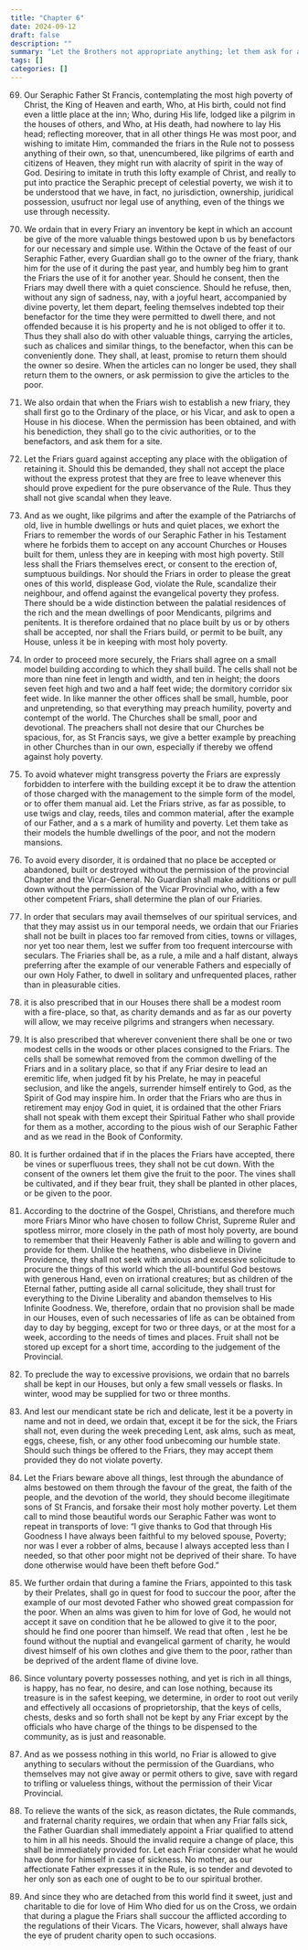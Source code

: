 ```yaml
---
title: "Chapter 6"
date: 2024-09-12
draft: false
description: ""
summary: "Let the Brothers not appropriate anything; let them ask for alms; and sick Brothers."
tags: []
categories: []
---
```


69. Our Seraphic Father St Francis, contemplating the most high poverty of Christ, the King of Heaven and earth, Who, at His birth, could not find even a little place at the inn; Who, during His life, lodged like a pilgrim in the houses of others, and Who, at His death, had nowhere to lay His head; reflecting moreover, that in all other things He was most poor, and wishing to imitate Him, commanded the friars in the Rule not to possess anything of their own, so that, unencumbered, like pilgrims of earth and citizens of Heaven, they might run with alacrity of spirit in the way of God. Desiring to imitate in truth this lofty example of Christ, and really to put into practice the Seraphic precept of celestial poverty, we wish it to be understood that we have, in fact, no jurisdiction, ownership, juridical possession, usufruct nor legal use of anything, even of the things we use through necessity.

70. We ordain that in every Friary an inventory be kept in which an account be give of the more valuable things bestowed upon b us by benefactors for our necessary and simple use. Within the Octave of the feast of our Seraphic Father, every Guardian shall go to the owner of the friary, thank him for the use of it during the past year, and humbly beg him to grant the Friars the use of it for another year. Should he consent, then the Friars may dwell there with a quiet conscience. Should he refuse, then, without any sign of sadness, nay, with a joyful heart, accompanied by divine poverty, let them depart, feeling themselves indebted top their benefactor for the time they were permitted to dwell there, and not offended because it is his property and he is not obliged to offer it to. Thus they shall also do with other valuable things, carrying the articles, such as chalices and similar things, to the benefactor, when this can be conveniently done. They shall, at least, promise to return them should the owner so desire. When the articles can no longer be used, they shall return them to the owners, or ask permission to give the articles to the poor.

71. We also ordain that when the Friars wish to establish a new friary, they shall first go to the Ordinary of the place, or his Vicar, and ask to open a House in his diocese. When the permission has been obtained, and with his benediction, they shall go to the civic authorities, or to the benefactors, and ask them for a site.

72. Let the Friars guard against accepting any place with the obligation of retaining it. Should this be demanded, they shall not accept the place without the express protest that they are free to leave whenever this should prove expedient for the pure observance of the Rule. Thus they shall not give scandal when they leave.

73. And as we ought, like pilgrims and after the example of the Patriarchs of old, live in humble dwellings or huts and quiet places, we exhort the Friars to remember the words of our Seraphic Father in his Testament where he forbids them to accept on any account Churches or Houses built for them, unless they are in keeping with most high poverty. Still less shall the Friars themselves erect, or consent to the erection of, sumptuous buildings. Nor should the Friars in order to please the great ones of this world, displease God, violate the Rule, scandalize their neighbour, and offend against the evangelical poverty they profess. There should be a wide distinction between the palatial residences of the rich and the mean dwellings of poor Mendicants, pilgrims and penitents. It is therefore ordained that no place built by us or by others shall be accepted, nor shall the Friars build, or permit to be built, any House, unless it be in keeping with most holy poverty.

74. In order to proceed more securely, the Friars shall agree on a small model building according to which they shall build. The cells shall not be more than nine feet in length and width, and ten in height; the doors seven feet high and two and a half feet wide; the dormitory corridor six feet wide. In like manner the other offices shall be small, humble, poor and unpretending, so that everything may preach humility, poverty and contempt of the world. The Churches shall be small, poor and devotional. The preachers shall not desire that our Churches be spacious, for, as St Francis says, we give a better example by preaching in other Churches than in our own, especially if thereby we offend against holy poverty.

75. To avoid whatever might transgress poverty the Friars are expressly forbidden to interfere with the building except it be to draw the attention of those charged with the management to the simple form of the model, or to offer them manual aid. Let the Friars strive, as far as possible, to use twigs and clay, reeds, tiles and common material, after the example of our Father, and a s a mark of humility and poverty. Let them take as their models the humble dwellings of the poor, and not the modern mansions.

76. To avoid every disorder, it is ordained that no place be accepted or abandoned, built or destroyed without the permission of the provincial Chapter and the Vicar-General. No Guardian shall make additions or pull down without the permission of the Vicar Provincial who, with a few other competent Friars, shall determine the plan of our Friaries.

77. In order that seculars may avail themselves of our spiritual services, and that they may assist us in our temporal needs, we ordain that our Friaries shall not be built in places too far removed from cities, towns or villages, nor yet too near them, lest we suffer from too frequent intercourse with seculars. The Friaries shall be, as a rule, a mile and a half distant, always preferring after the example of our venerable Fathers and especially of our own Holy Father, to dwell in solitary and unfrequented places, rather than in pleasurable cities.

78. it is also prescribed that in our Houses there shall be a modest room with a fire-place, so that, as charity demands and as far as our poverty will allow, we may receive pilgrims and strangers when necessary.

79. It is also prescribed that wherever convenient there shall be one or two modest cells in the woods or other places consigned to the Friars. The cells shall be somewhat removed from the common dwelling of the Friars and in a solitary place, so that if any Friar desire to lead an eremitic life, when judged fit by his Prelate, he may in peaceful seclusion, and like the angels, surrender himself entirely to God, as the Spirit of God may inspire him. In order that the Friars who are thus in retirement may enjoy God in quiet, it is ordained that the other Friars shall not speak with them except their Spiritual Father who shall provide for them as a mother, according to the pious wish of our Seraphic Father and as we read in the Book of Conformity.

80. It is further ordained that if in the places the Friars have accepted, there be vines or superfluous trees, they shall not be cut down. With the consent of the owners let them give the fruit to the poor. The vines shall be cultivated, and if they bear fruit, they shall be planted in other places, or be given to the poor.

81. According to the doctrine of the Gospel, Christians, and therefore much more Friars Minor who have chosen to follow Christ, Supreme Ruler and spotless mirror, more closely in the path of most holy poverty, are bound to remember that their Heavenly Father is able and willing to govern and provide for them. Unlike the heathens, who disbelieve in Divine Providence, they shall not seek with anxious and excessive solicitude to procure the things of this world which the all-bountiful God bestows with generous Hand, even on irrational creatures; but as children of the Eternal father, putting aside all carnal solicitude, they shall trust for everything to the Divine Liberality and abandon themselves to His Infinite Goodness. We, therefore, ordain that no provision shall be made in our Houses, even of such necessaries of life as can be obtained from day to day by begging, except for two or three days, or at the most for a week, according to the needs of times and places. Fruit shall not be stored up except for a short time, according to the judgement of the Provincial.

82. To preclude the way to excessive provisions, we ordain that no barrels shall be kept in our Houses, but only a few small vessels or flasks. In winter, wood may be supplied for two or three months.

83. And lest our mendicant state be rich and delicate, lest it be a poverty in name and not in deed, we ordain that, except it be for the sick, the Friars shall not, even during the week preceding Lent, ask alms, such as meat, eggs, cheese, fish, or any other food unbecoming our humble state. Should such things be offered to the Friars, they may accept them provided they do not violate poverty.

84. Let the Friars beware above all things, lest through the abundance of alms bestowed on them through the favour of the great, the faith of the people, and the devotion of the world, they should become illegitimate sons of St Francis, and forsake their most holy mother poverty. Let them call to mind those beautiful words our Seraphic Father was wont to repeat in transports of love: “I give thanks to God that through His Goodness I have always been faithful to my beloved spouse, Poverty; nor was I ever a robber of alms, because I always accepted less than I needed, so that other poor might not be deprived of their share. To have done otherwise would have been theft before God.”

85. We further ordain that during a famine the Friars, appointed to this task by their Prelates, shall go in quest for food to succour the poor, after the example of our most devoted Father who showed great compassion for the poor. When an alms was given to him for love of God, he would not accept it save on condition that he be allowed to give it to the poor, should he find one poorer than himself. We read that often , lest he be found without the nuptial and evangelical garment of charity, he would divest himself of his own clothes and give them to the poor, rather than be deprived of the ardent flame of divine love.

86. Since voluntary poverty possesses nothing, and yet is rich in all things, is happy, has no fear, no desire, and can lose nothing, because its treasure is in the safest keeping, we determine, in order to root out verily and effectively all occasions of proprietorship, that the keys of cells, chests, desks and so forth shall not be kept by any Friar except by the officials who have charge of the things to be dispensed to the community, as is just and reasonable.

87. And as we possess nothing in this world, no Friar is allowed to give anything to seculars without the permission of the Guardians, who themselves may not give away or permit others to give, save with regard to trifling or valueless things, without the permission of their Vicar Provincial.

88. To relieve the wants of the sick, as reason dictates, the Rule commands, and fraternal charity requires, we ordain that when any Friar falls sick, the Father Guardian shall immediately appoint a Friar qualified to attend to him in all his needs. Should the invalid require a change of place, this shall be immediately provided for. Let each Friar consider what he would have done for himself in case of sickness. No mother, as our affectionate Father expresses it in the Rule, is so tender and devoted to her only son as each one of ought to be to our spiritual brother.

89. And since they who are detached from this world find it sweet, just and charitable to die for love of Him Who died for us on the Cross, we ordain that during a plague the Friars shall succour the afflicted according to the regulations of their Vicars. The Vicars, however, shall always have the eye of prudent charity open to such occasions.


